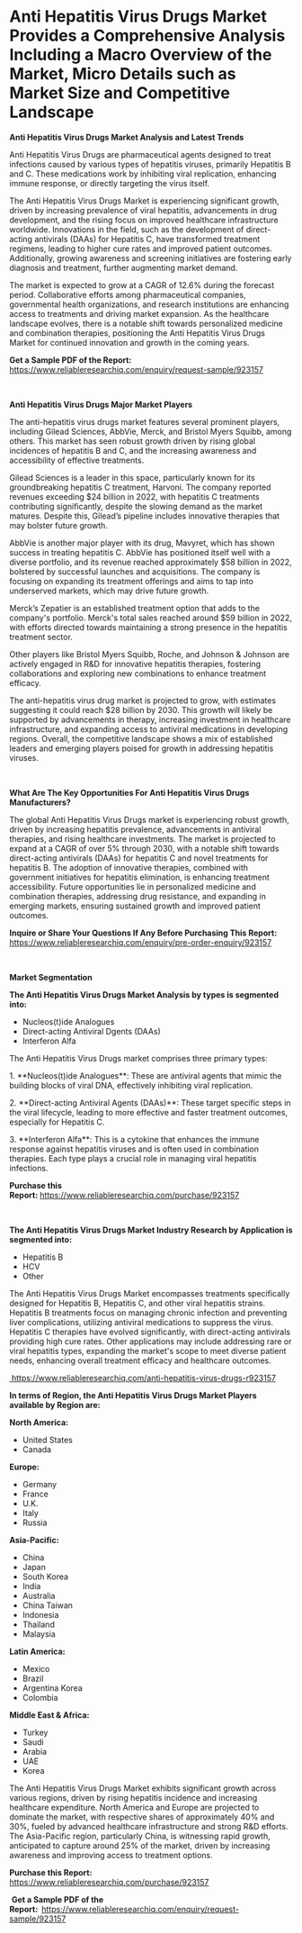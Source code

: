 <p><h1>Anti Hepatitis Virus Drugs Market Provides a Comprehensive Analysis Including a Macro Overview of the Market, Micro Details such as Market Size and Competitive Landscape</h1></p><p><strong>Anti Hepatitis Virus Drugs Market Analysis and Latest Trends</strong></p>
<p><p>Anti Hepatitis Virus Drugs are pharmaceutical agents designed to treat infections caused by various types of hepatitis viruses, primarily Hepatitis B and C. These medications work by inhibiting viral replication, enhancing immune response, or directly targeting the virus itself. </p><p>The Anti Hepatitis Virus Drugs Market is experiencing significant growth, driven by increasing prevalence of viral hepatitis, advancements in drug development, and the rising focus on improved healthcare infrastructure worldwide. Innovations in the field, such as the development of direct-acting antivirals (DAAs) for Hepatitis C, have transformed treatment regimens, leading to higher cure rates and improved patient outcomes. Additionally, growing awareness and screening initiatives are fostering early diagnosis and treatment, further augmenting market demand.</p><p>The market is expected to grow at a CAGR of 12.6% during the forecast period. Collaborative efforts among pharmaceutical companies, governmental health organizations, and research institutions are enhancing access to treatments and driving market expansion. As the healthcare landscape evolves, there is a notable shift towards personalized medicine and combination therapies, positioning the Anti Hepatitis Virus Drugs Market for continued innovation and growth in the coming years.</p></p>
<p><strong>Get a Sample PDF of the Report:&nbsp;</strong> <a href="https://www.reliableresearchiq.com/enquiry/request-sample/923157?utm_campaign=2749&utm_medium=2&utm_source=Github&utm_content=ia&utm_term=18042025&utm_id=anti-hepatitis-virus-drugs">https://www.reliableresearchiq.com/enquiry/request-sample/923157</a></p>
<p>&nbsp;</p>
<p><strong>Anti Hepatitis Virus Drugs Major Market Players</strong></p>
<p><p>The anti-hepatitis virus drugs market features several prominent players, including Gilead Sciences, AbbVie, Merck, and Bristol Myers Squibb, among others. This market has seen robust growth driven by rising global incidences of hepatitis B and C, and the increasing awareness and accessibility of effective treatments.</p><p>Gilead Sciences is a leader in this space, particularly known for its groundbreaking hepatitis C treatment, Harvoni. The company reported revenues exceeding $24 billion in 2022, with hepatitis C treatments contributing significantly, despite the slowing demand as the market matures. Despite this, Gilead’s pipeline includes innovative therapies that may bolster future growth.</p><p>AbbVie is another major player with its drug, Mavyret, which has shown success in treating hepatitis C. AbbVie has positioned itself well with a diverse portfolio, and its revenue reached approximately $58 billion in 2022, bolstered by successful launches and acquisitions. The company is focusing on expanding its treatment offerings and aims to tap into underserved markets, which may drive future growth.</p><p>Merck’s Zepatier is an established treatment option that adds to the company's portfolio. Merck's total sales reached around $59 billion in 2022, with efforts directed towards maintaining a strong presence in the hepatitis treatment sector.</p><p>Other players like Bristol Myers Squibb, Roche, and Johnson & Johnson are actively engaged in R&D for innovative hepatitis therapies, fostering collaborations and exploring new combinations to enhance treatment efficacy.</p><p>The anti-hepatitis virus drug market is projected to grow, with estimates suggesting it could reach $28 billion by 2030. This growth will likely be supported by advancements in therapy, increasing investment in healthcare infrastructure, and expanding access to antiviral medications in developing regions. Overall, the competitive landscape shows a mix of established leaders and emerging players poised for growth in addressing hepatitis viruses.</p></p>
<p>&nbsp;</p>
<p><strong>What Are The Key Opportunities For Anti Hepatitis Virus Drugs Manufacturers?</strong></p>
<p><p>The global Anti Hepatitis Virus Drugs market is experiencing robust growth, driven by increasing hepatitis prevalence, advancements in antiviral therapies, and rising healthcare investments. The market is projected to expand at a CAGR of over 5% through 2030, with a notable shift towards direct-acting antivirals (DAAs) for hepatitis C and novel treatments for hepatitis B. The adoption of innovative therapies, combined with government initiatives for hepatitis elimination, is enhancing treatment accessibility. Future opportunities lie in personalized medicine and combination therapies, addressing drug resistance, and expanding in emerging markets, ensuring sustained growth and improved patient outcomes.</p></p>
<p><strong>Inquire or Share Your Questions If Any Before Purchasing This Report:</strong> <a href="https://www.reliableresearchiq.com/enquiry/pre-order-enquiry/923157?utm_campaign=2749&utm_medium=2&utm_source=Github&utm_content=ia&utm_term=18042025&utm_id=anti-hepatitis-virus-drugs">https://www.reliableresearchiq.com/enquiry/pre-order-enquiry/923157</a></p>
<p>&nbsp;</p>
<p><strong>Market Segmentation</strong></p>
<p><strong>The Anti Hepatitis Virus Drugs Market Analysis by types is segmented into:</strong></p>
<p><ul><li>Nucleos(t)ide Analogues</li><li>Direct-acting Antiviral Dgents (DAAs)</li><li>Interferon Alfa</li></ul></p>
<p><p>The Anti Hepatitis Virus Drugs market comprises three primary types: </p><p>1. **Nucleos(t)ide Analogues**: These are antiviral agents that mimic the building blocks of viral DNA, effectively inhibiting viral replication.</p><p>2. **Direct-acting Antiviral Agents (DAAs)**: These target specific steps in the viral lifecycle, leading to more effective and faster treatment outcomes, especially for Hepatitis C.</p><p>3. **Interferon Alfa**: This is a cytokine that enhances the immune response against hepatitis viruses and is often used in combination therapies. Each type plays a crucial role in managing viral hepatitis infections.</p></p>
<p><strong>Purchase this Report:&nbsp;</strong><a href="https://www.reliableresearchiq.com/purchase/923157?utm_campaign=2749&utm_medium=2&utm_source=Github&utm_content=ia&utm_term=18042025&utm_id=anti-hepatitis-virus-drugs">https://www.reliableresearchiq.com/purchase/923157</a></p>
<p>&nbsp;</p>
<p><strong>The Anti Hepatitis Virus Drugs Market Industry Research by Application is segmented into:</strong></p>
<p><ul><li>Hepatitis B</li><li>HCV</li><li>Other</li></ul></p>
<p><p>The Anti Hepatitis Virus Drugs Market encompasses treatments specifically designed for Hepatitis B, Hepatitis C, and other viral hepatitis strains. Hepatitis B treatments focus on managing chronic infection and preventing liver complications, utilizing antiviral medications to suppress the virus. Hepatitis C therapies have evolved significantly, with direct-acting antivirals providing high cure rates. Other applications may include addressing rare or viral hepatitis types, expanding the market's scope to meet diverse patient needs, enhancing overall treatment efficacy and healthcare outcomes.</p></p>
<p><a href="https://www.reliableresearchiq.com/anti-hepatitis-virus-drugs-r923157?utm_campaign=2749&utm_medium=2&utm_source=Github&utm_content=ia&utm_term=18042025&utm_id=anti-hepatitis-virus-drugs">&nbsp;https://www.reliableresearchiq.com/anti-hepatitis-virus-drugs-r923157</a></p>
<p><strong>In terms of Region, the Anti Hepatitis Virus Drugs Market Players available by Region are:</strong></p>
<p>
    <p> <strong> North America: </strong>
        <ul>
            <li>United States</li>
            <li>Canada</li>
        </ul>
        </p> 
    <p> <strong> Europe: </strong>
        <ul>
            <li>Germany</li>
            <li>France</li>
            <li>U.K.</li>
            <li>Italy</li>
            <li>Russia</li>
        </ul>
        </p> 
    <p> <strong> Asia-Pacific: </strong>
        <ul>
            <li>China</li>
            <li>Japan</li>
            <li>South Korea</li>
            <li>India</li>
            <li>Australia</li>
            <li>China Taiwan</li>
            <li>Indonesia</li>
            <li>Thailand</li>
            <li>Malaysia</li>
        </ul>
        </p> 
    <p> <strong> Latin America: </strong>
        <ul>
            <li>Mexico</li>
            <li>Brazil</li>
            <li>Argentina Korea</li>
            <li>Colombia</li>
        </ul>
        </p> 
    <p> <strong> Middle East & Africa: </strong>
        <ul>
            <li>Turkey</li>
            <li>Saudi</li>
            <li>Arabia</li>
            <li>UAE</li>
            <li>Korea</li>
        </ul>
    </p>
    </p>
<p><p>The Anti Hepatitis Virus Drugs Market exhibits significant growth across various regions, driven by rising hepatitis incidence and increasing healthcare expenditure. North America and Europe are projected to dominate the market, with respective shares of approximately 40% and 30%, fueled by advanced healthcare infrastructure and strong R&D efforts. The Asia-Pacific region, particularly China, is witnessing rapid growth, anticipated to capture around 25% of the market, driven by increasing awareness and improving access to treatment options.</p></p>
<p><strong>Purchase this Report: </strong><a href="https://www.reliableresearchiq.com/purchase/923157?utm_campaign=2749&utm_medium=2&utm_source=Github&utm_content=ia&utm_term=18042025&utm_id=anti-hepatitis-virus-drugs">https://www.reliableresearchiq.com/purchase/923157</a></p>
<p>&nbsp;<strong>Get a Sample PDF of the Report:&nbsp;&nbsp;</strong><a href="https://www.reliableresearchiq.com/enquiry/request-sample/923157?utm_campaign=2749&utm_medium=2&utm_source=Github&utm_content=ia&utm_term=18042025&utm_id=anti-hepatitis-virus-drugs">https://www.reliableresearchiq.com/enquiry/request-sample/923157</a></p>
<p><strong></strong></p>
<p><p></p><p></p><p></p></p>